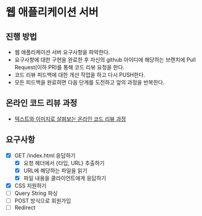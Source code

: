# 웹 애플리케이션 서버
## 진행 방법
* 웹 애플리케이션 서버 요구사항을 파악한다.
* 요구사항에 대한 구현을 완료한 후 자신의 github 아이디에 해당하는 브랜치에 Pull Request(이하 PR)를 통해 코드 리뷰 요청을 한다.
* 코드 리뷰 피드백에 대한 개선 작업을 하고 다시 PUSH한다.
* 모든 피드백을 완료하면 다음 단계를 도전하고 앞의 과정을 반복한다.

## 온라인 코드 리뷰 과정
* [텍스트와 이미지로 살펴보는 온라인 코드 리뷰 과정](https://github.com/next-step/nextstep-docs/tree/master/codereview)

## 요구사항
- [X] GET /index.html 응답하기
  - [X] 요청 헤더에서 {타입, URL} 추출하기
  - [X] URL에 해당하는 파일을 읽기
  - [X] 파일 내용을 클라이언트에게 응답하기
- [X] CSS 지원하기
- [ ] Query String 파싱
- [ ] POST 방식으로 회원가입
- [ ] Redirect
